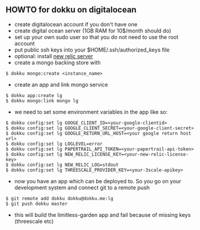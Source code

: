 ## HOWTO for dokku on digitalocean

- create digitalocean account if you don't have one
- create digital ocean server (1GB RAM for 10$/month should do) 
- set up your own sudo user so that you do not need to use the root account
- put public ssh keys into your $HOME/.ssh/authorized_keys file
- optional: install [new relic server](http://www.newrelic.com)
- create a mongo backing store with 

```
$ dokku mongo:create <instance_name> 
```

- create an app and link mongo service

```
$ dokku app:create lg
$ dokku mongo:link mongo lg
```

- we need to set some environment variables in the app like so: 

```
$ dokku config:set lg GOOGE_CLIENT_ID=<your-google-clientid>
$ dokku config:set lg GOOGLE_CLIENT_SECRET=<your-google-client-secret>
$ dokku config:set lg GOOGLE_RETURN_URL_HOST=<your google return host url>
$ dokku config:set lg LOGLEVEL=error
$ dokku config:set lg PAPERTRAIL_API_TOKEN=<your-papertrail-api-token>
$ dokku config:set lg NEW_RELIC_LICENSE_KEY=<your-new-relic-license-key>
$ dokku config:set lg NEW_RELIC_LOG=stdout
$ dokku config:set lg THREESCALE_PROVIDER_KEY=<your-3scale-apikey>
```

- now you have an app which can be deployed to. So you go on your development system and connect git to a remote push

```
$ git remote add dokku dokku@dokku.me:lg
$ git push dokku master
```

- this will build the limitless-garden app and fail because of missing keys (threescale etc) 



